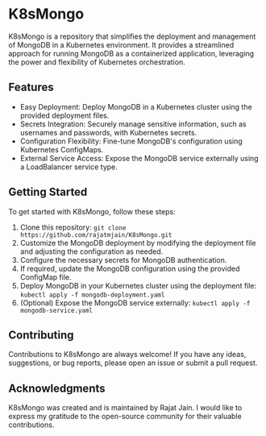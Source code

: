 # K8sMongo

K8sMongo is a repository that simplifies the deployment and management of MongoDB in a Kubernetes environment. It provides a streamlined approach for running MongoDB as a containerized application, leveraging the power and flexibility of Kubernetes orchestration.

## Features

- Easy Deployment: Deploy MongoDB in a Kubernetes cluster using the provided deployment files.
- Secrets Integration: Securely manage sensitive information, such as usernames and passwords, with Kubernetes secrets.
- Configuration Flexibility: Fine-tune MongoDB's configuration using Kubernetes ConfigMaps.
- External Service Access: Expose the MongoDB service externally using a LoadBalancer service type.

## Getting Started

To get started with K8sMongo, follow these steps:

1. Clone this repository: `git clone https://github.com/rajatmjain/K8sMongo.git`
2. Customize the MongoDB deployment by modifying the deployment file and adjusting the configuration as needed.
3. Configure the necessary secrets for MongoDB authentication.
4. If required, update the MongoDB configuration using the provided ConfigMap file.
5. Deploy MongoDB in your Kubernetes cluster using the deployment file: `kubectl apply -f mongodb-deployment.yaml`
6. (Optional) Expose the MongoDB service externally: `kubectl apply -f mongodb-service.yaml`


## Contributing

Contributions to K8sMongo are always welcome! If you have any ideas, suggestions, or bug reports, please open an issue or submit a pull request.


## Acknowledgments

K8sMongo was created and is maintained by Rajat Jain. I would like to express my gratitude to the open-source community for their valuable contributions.

